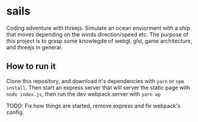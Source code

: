 # sails
Coding adventure with threejs. Simulate an ocean enviorment with a ship that moves depending on the winds direction/speed etc.
The purpose of this project is to grasp some knowlegde of webgl, glsl, game architecture, and threejs in general. 

## How to run it
Clone this repository, and download it's dependencies with `yarn` or `npm install`. Then start an express server that will server the static page with `node index.js`, then run the dev webpack server with `yarn wp`

TODO: Fix how things are started, remove express and fix webpack's config.

